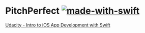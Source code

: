 # PitchPerfect [![made-with-swift](http://forthebadge.com/images/badges/made-with-swift.svg)](https://swift.org/)

[Udacity - Intro to iOS App Development with Swift](https://www.udacity.com/course/intro-to-ios-app-development-with-swift--ud585)
